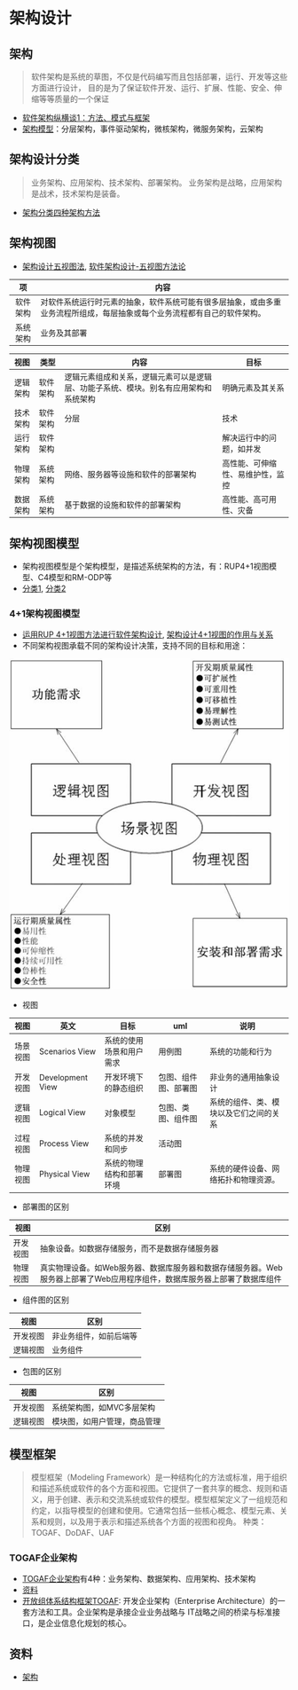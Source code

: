 # 架构设计
## 架构
> 软件架构是系统的草图，不仅是代码编写而且包括部署，运行、开发等这些方面进行设计，
目的是为了保证软件开发、运行、扩展、性能、安全、伸缩等等质量的一个保证

* [软件架构纵横谈1：方法、模式与框架](https://www.cnblogs.com/windfic/p/14998414.html)
* [架构模型](http://www.ruanyifeng.com/blog/2016/09/software-architecture.html)：分层架构，事件驱动架构，微核架构，微服务架构，云架构

## 架构设计分类
>业务架构、应用架构、技术架构、部署架构。
业务架构是战略，应用架构是战术，技术架构是装备。
* [架构分类四种架构方法](https://blog.csdn.net/weixin_43805705/article/details/127967264)

## 架构视图
* [架构设计五视图法](https://www.cnblogs.com/duanxz/p/4526763.html), [软件架构设计-五视图方法论](https://blog.csdn.net/nnsword/article/details/78109126)

| 项 | 内容 |
| :-: | - |
| 软件架构 | 对软件系统运行时元素的抽象，软件系统可能有很多层抽象，或由多重业务流程所组成，每层抽象或每个业务流程都有自己的软件架构。 |
| 系统架构 | 业务及其部署 |

| 视图 | 类型 | 内容 | 目标 |
| :-: | - | - | - |
| 逻辑架构 | 软件架构 | 逻辑元素组成和关系，逻辑元素可以是逻辑层、功能子系统、模块。别名有应用架构和系统架构 | 明确元素及其关系 |
| 技术架构 | 软件架构 | 分层 | 技术 |
| 运行架构 | 软件架构 |  | 解决运行中的问题，如并发 |
| 物理架构 | 系统架构 | 网络、服务器等设施和软件的部署架构 | 高性能、可伸缩性、易维护性，监控 |
| 数据架构 | 系统架构 | 基于数据的设施和软件的部署架构 | 高性能、高可用性、灾备 |

## 架构视图模型
* 架构视图模型是个架构模型，是描述系统架构的方法，有：RUP4+1视图模型、C4模型和RM-ODP等
* [分类1](https://juejin.cn/post/6844903588511088653), [分类2](https://blog.csdn.net/xuwei198603/article/details/46454321)

### 4+1架构视图模型
* [运用RUP 4+1视图方法进行软件架构设计](https://blog.csdn.net/apanious/article/details/51011946), [架构设计4+1视图的作用与关系](https://zhuanlan.zhihu.com/p/112531852)
* 不同架构视图承载不同的架构设计决策，支持不同的目标和用途：

![](s/sbd/4p1.png)

* 视图

| 视图 | 英文 | 目标 | uml | 说明 |
| :-: | - | - | - | - |
| 场景视图 | Scenarios View | 系统的使用场景和用户需求 | 用例图 | 系统的功能和行为 |
| 开发视图 | Development View | 开发环境下的静态组织 | 包图、组件图、部署图 | 非业务的通用抽象设计 |
| 逻辑视图 | Logical View | 对象模型 | 包图、类图、组件图 | 系统的组件、类、模块以及它们之间的关系 |
| 过程视图 | Process View | 系统的并发和同步 | 活动图 |  |
| 物理视图 | Physical View | 系统的物理结构和部署环境 | 部署图 | 系统的硬件设备、网络拓扑和物理资源。 |

* 部署图的区别

| 视图 | 区别 |
| - | - |
| 开发视图 | 抽象设备。如数据存储服务，而不是数据存储服务器 |
| 物理视图 | 真实物理设备。如Web服务器、数据库服务器和数据存储服务器。Web服务器上部署了Web应用程序组件，数据库服务器上部署了数据库组件 |

* 组件图的区别

| 视图 | 区别 |
| - | - |
| 开发视图 | 非业务组件，如前后端等 |
| 逻辑视图 | 业务组件 |

* 包图的区别

| 视图 | 区别 |
| - | - |
| 开发视图 | 系统架构图，如MVC多层架构 |
| 逻辑视图 | 模块图，如用户管理，商品管理 |

## 模型框架
> 模型框架（Modeling Framework）是一种结构化的方法或标准，用于组织和描述系统或软件的各个方面和视图。它提供了一套共享的概念、规则和语义，用于创建、表示和交流系统或软件的模型。模型框架定义了一组规范和约定，以指导模型的创建和使用。它通常包括一些核心概念、模型元素、关系和规则，以及用于表示和描述系统各个方面的视图和视角。
种类：TOGAF、DoDAF、UAF

### TOGAF企业架构
* [TOGAF企业架构](https://zhuanlan.zhihu.com/p/442963069)有4种：业务架构、数据架构、应用架构、技术架构
* [资料](https://segmentfault.com/a/1190000019704801)
* [开放组体系结构框架TOGAF](https://zhuanlan.zhihu.com/p/47939015): 开发企业架构（Enterprise Architecture）的一套方法和工具。企业架构是承接企业业务战略与 IT战略之间的桥梁与标准接口，是企业信息化规划的核心。

## 资料
* [架构](../../arch/arch)